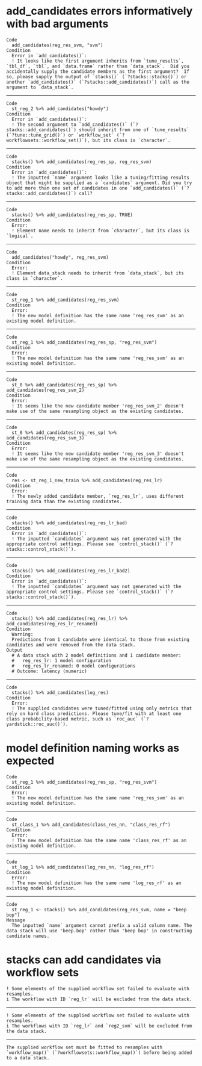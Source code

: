 # add_candidates errors informatively with bad arguments

    Code
      add_candidates(reg_res_svm, "svm")
    Condition
      Error in `add_candidates()`:
      ! It looks like the first argument inherits from `tune_results`, `tbl_df`, `tbl`, and `data.frame` rather than `data_stack`.  Did you accidentally supply the candidate members as the first argument?  If so, please supply the output of `stacks()` (`?stacks::stacks()`) or another `add_candidates()` (`?stacks::add_candidates()`) call as the argument to `data_stack`.

---

    Code
      st_reg_2 %>% add_candidates("howdy")
    Condition
      Error in `add_candidates()`:
      ! The second argument to `add_candidates()` (`?stacks::add_candidates()`) should inherit from one of `tune_results` (`?tune::tune_grid()`) or `workflow_set` (`?workflowsets::workflow_set()`), but its class is `character`.

---

    Code
      stacks() %>% add_candidates(reg_res_sp, reg_res_svm)
    Condition
      Error in `add_candidates()`:
      ! The inputted `name` argument looks like a tuning/fitting results object that might be supplied as a `candidates` argument. Did you try to add more than one set of candidates in one `add_candidates()` (`?stacks::add_candidates()`) call?

---

    Code
      stacks() %>% add_candidates(reg_res_sp, TRUE)
    Condition
      Error:
      ! Element name needs to inherit from `character`, but its class is `logical`.

---

    Code
      add_candidates("howdy", reg_res_svm)
    Condition
      Error:
      ! Element data_stack needs to inherit from `data_stack`, but its class is `character`.

---

    Code
      st_reg_1 %>% add_candidates(reg_res_svm)
    Condition
      Error:
      ! The new model definition has the same name 'reg_res_svm' as an existing model definition.

---

    Code
      st_reg_1 %>% add_candidates(reg_res_sp, "reg_res_svm")
    Condition
      Error:
      ! The new model definition has the same name 'reg_res_svm' as an existing model definition.

---

    Code
      st_0 %>% add_candidates(reg_res_sp) %>% add_candidates(reg_res_svm_2)
    Condition
      Error:
      ! It seems like the new candidate member 'reg_res_svm_2' doesn't make use of the same resampling object as the existing candidates.

---

    Code
      st_0 %>% add_candidates(reg_res_sp) %>% add_candidates(reg_res_svm_3)
    Condition
      Error:
      ! It seems like the new candidate member 'reg_res_svm_3' doesn't make use of the same resampling object as the existing candidates.

---

    Code
      res <- st_reg_1_new_train %>% add_candidates(reg_res_lr)
    Condition
      Error:
      ! The newly added candidate member, `reg_res_lr`, uses different training data than the existing candidates.

---

    Code
      stacks() %>% add_candidates(reg_res_lr_bad)
    Condition
      Error in `add_candidates()`:
      ! The inputted `candidates` argument was not generated with the appropriate control settings. Please see `control_stack()` (`?stacks::control_stack()`).

---

    Code
      stacks() %>% add_candidates(reg_res_lr_bad2)
    Condition
      Error in `add_candidates()`:
      ! The inputted `candidates` argument was not generated with the appropriate control settings. Please see `control_stack()` (`?stacks::control_stack()`).

---

    Code
      stacks() %>% add_candidates(reg_res_lr) %>% add_candidates(reg_res_lr_renamed)
    Condition
      Warning:
      Predictions from 1 candidate were identical to those from existing candidates and were removed from the data stack.
    Output
      # A data stack with 2 model definitions and 1 candidate member:
      #   reg_res_lr: 1 model configuration
      #   reg_res_lr_renamed: 0 model configurations
      # Outcome: latency (numeric)

---

    Code
      stacks() %>% add_candidates(log_res)
    Condition
      Error:
      ! The supplied candidates were tuned/fitted using only metrics that rely on hard class predictions. Please tune/fit with at least one class probability-based metric, such as `roc_auc` (`?yardstick::roc_auc()`).

# model definition naming works as expected

    Code
      st_reg_1 %>% add_candidates(reg_res_sp, "reg_res_svm")
    Condition
      Error:
      ! The new model definition has the same name 'reg_res_svm' as an existing model definition.

---

    Code
      st_class_1 %>% add_candidates(class_res_nn, "class_res_rf")
    Condition
      Error:
      ! The new model definition has the same name 'class_res_rf' as an existing model definition.

---

    Code
      st_log_1 %>% add_candidates(log_res_nn, "log_res_rf")
    Condition
      Error:
      ! The new model definition has the same name 'log_res_rf' as an existing model definition.

---

    Code
      st_reg_1 <- stacks() %>% add_candidates(reg_res_svm, name = "beep bop")
    Message
      The inputted `name` argument cannot prefix a valid column name. The data stack will use 'beep.bop' rather than 'beep bop' in constructing candidate names.

# stacks can add candidates via workflow sets

    ! Some elements of the supplied workflow set failed to evaluate with resamples.
    i The workflow with ID `reg_lr` will be excluded from the data stack.

---

    ! Some elements of the supplied workflow set failed to evaluate with resamples.
    i The workflows with ID `reg_lr` and `reg2_svm` will be excluded from the data stack.

---

    The supplied workflow set must be fitted to resamples with `workflow_map()` (`?workflowsets::workflow_map()`) before being added to a data stack.

